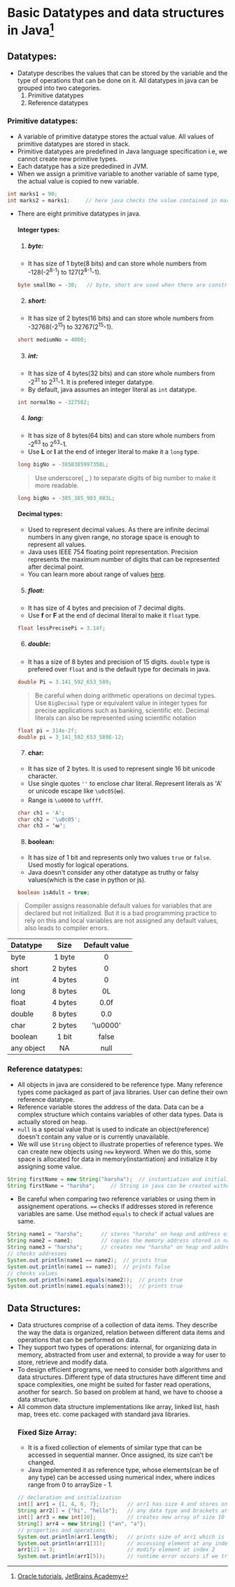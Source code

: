 # Basic Datatypes and data structures in Java[^references]
[^references]: [Oracle tutorials](https://docs.oracle.com/javase/tutorial/java/nutsandbolts/datatypes.html), [JetBrains Academy](https://hyperskill.org)
## Datatypes:
- Datatype describes the values that can be stored by the variable and the type of operations that can be done on it. All datatypes in java can be grouped into two categories.
  1. Primitive datatypes
  2. Reference datatypes
### Primitive datatypes:
- A variable of primitive datatype stores the actual value. All values of primitive datatypes are stored in stack.
- Primitive datatypes are predefined in Java language specification i.e, we cannot create new primitive types.
- Each datatype has a size prededined in JVM.
- When we assign a primitive variable to another variable of same type, the actual value is copied to new variable.
```java
int marks1 = 90;
int marks2 = marks1;     // here java checks the value contained in marks1, and creates a new value 90 and stores it in marks2
```
- There are eight primitive datatypes in java.
  #### Integer types:  
  1. ##### byte:
  - It has size of 1 byte(8 bits) and can store whole numbers from -128(-2<sup>8-1</sup>) to 127(2<sup>8-1</sup>-1).
  ```java
  byte smallNo = -30;   // byte, short are used when there are constraints on storage space
  ```
  2. ##### short:
  - It has size of 2 bytes(16 bits) and can store whole numbers from -32768(-2<sup>15</sup>) to 32767(2<sup>15</sup>-1).
  ```java
  short mediumNo = 4000;
  ```
  3. ##### int:
  - It has size of 4 bytes(32 bits) and can store whole numbers from -2<sup>31</sup> to 2<sup>31</sup>-1. It is prefered integer datatype.
  - By default, java assumes an integer literal as `int` datatype.
  ```java
  int normalNo = -327582;
  ```
  4. ##### long:
  - It has size of 8 bytes(64 bits) and can store whole numbers from -2<sup>63</sup> to 2<sup>63</sup>-1.
  - Use **L** or **l** at the end of integer literal to make it a `long` type.
  ```java
  long bigNo = -3858385997358L;
  ```
  > Use underscore( \_ ) to separate digits of big number to make it more readable.
  ```java
  long bigNo = -385_385_903_883L;
  ```
  #### Decimal types:
  - Used to represent decimal values. As there are infinite decimal numbers in any given range, no storage space is enough to represent all values. 
  - Java uses IEEE 754 floating point representation. Precision represents the maximum number of digits that can be represented after decimal point.
  - You can learn more about range of values [here](https://docs.oracle.com/javase/specs/jls/se7/html/jls-4.html#jls-4.2.3).
  5. ##### float:
  - It has size of 4 bytes and precision of 7 decimal digits.
  - Use **f** or **F** at the end of decimal literal to make it `float` type.
  ```java
  float lessPrecisePi = 3.14f;
  ```
  6. ##### double:
  - It has a size of 8 bytes and precision of 15 digits. `double` type is prefered over `float` and is the default type for decimals in java.
  ```java
  double Pi = 3.141_592_653_589;
  ```
  > Be careful when doing arithmetic operations on decimal types. Use `BigDecimal` type or equivalent value in integer types for precise applications such as banking, scientific etc.
  > Decimal literals can also be represented using scientific notation
  ```java
  float pi = 314e-2f;
  double pi = 3_141_592_653_589E-12;
  ```
  7. #### char:
  - It has size of 2 bytes. It is used to represent single 16 bit unicode character.
  - Use single quotes `''` to enclose char literal. Represent literals as 'A' or unicode escape like `\u0c05`(అ).
  - Range is `\u0000` to `\uffff`.
  ```java
  char ch1 = 'A';
  char ch2 = '\u0c05';
  char ch3 = 'అ';
  ```
  8. #### boolean:
  - It has size of 1 bit and represents only two values `true` or `false`. Used mostly for logical operations.
  - Java doesn't consider any other datatype as truthy or falsy values(which is the case in python or js).
  ```java
  boolean isAdult = true;
  ```
> Compiler assigns reasonable default values for variables that are declared but not initialized. But it is a bad programming practice to rely on this and local variables are not assigned any default values, also leads to compiler errors.

Datatype | Size | Default value
:--- | :---: | :---:
byte | 1 byte | 0
short | 2 bytes | 0
int | 4 bytes | 0
long | 8 bytes | 0L
float | 4 bytes | 0.0f
double | 8 bytes | 0.0
char | 2 bytes | '\u0000'
boolean | 1 bit | false
any object | NA | null

### Reference datatypes:
- All objects in java are considered to be reference type. Many reference types come packaged as part of java libraries. User can define their own reference datatype.
- Reference variable stores the address of the data. Data can be a complex structure which contains variables of other data types. Data is actually stored on heap.
- `null` is a special value that is used to indicate an object(reference) doesn't contain any value or is currently unavailable.
- We will use `String` object to illustrate properties of reference types. We can create new objects using `new` keyword. When we do this, some space is allocated for data in memory(instantiation) and initialize it by assigning some value.
```java
String firstName = new String("harsha");  // instantiation and initialization with value "harsha"
String firstName = "harsha";     // String in java can be created without using new keyword and should be enclosed in double quotes
```
- Be careful when comparing two reference variables or using them in assignement operations. `==` checks if addresses stored in reference variables are same. Use method `equals` to check if actual values are same.
```java
String name1 = "harsha";      // stores "harsha" on heap and address of that memory is stored in name1
String name2 = name1;         // copies the memory address stored in name1 and stores it in name2. So both name1 and name2 point to same data
String name3 = "harsha";      // creates new "harsha" on heap and address of that is stored in name3
// checks addresses
System.out.println(name1 == name2);  // prints true
System.out.println(name1 == name3);  // prints false
// checks values
System.out.println(name1.equals(name2));  // prints true
System.out.println(name1.equals(name3));  // prints true
```

## Data Structures:
- Data structures comprise of a collection of data items. They describe the way the data is organized, relation between different data items and operations that can be performed on data.
- They support two types of operations: internal, for organizing data in memory, abstracted from user and external, to provide a way for user to store, retrieve and modify data.
- To design efficient programs, we need to consider both algorithms and data structures. Different type of data structures have different time and space complexities, one might be suited for faster read operations, another for search. So based on problem at hand, we have to choose a data structure.
- All common data structure implementations like array, linked list, hash map, trees etc. come packaged with standard java libraries. 
  ### Fixed Size Array:
  - It is a fixed collection of elements of similar type that can be accessed in sequential manner. Once assigned, its size can't be changed.
  - Java implemented it as reference type, whose elements(can be of any type) can be accessed using numerical index, where indices range from 0 to arraySize - 1.
  ```java
  // declaration and initialization
  int[] arr1 = {1, 4, 6, 7};         // arr1 has size 4 and stores only int values
  String arr2[] = {"hi", "hello"};   // any data type and brackets are different place
  int[] arr3 = new int[10];          // creates new array of size 10 with default values of 0
  String[] arr4 = new String[] {"an", "a"};
  // properties and operations
  System.out.println(arr1.length);   // prints size of arr1 which is 4
  System.out.println(arr1[3]);       // accessing element at any index takes same time (fast)
  arr1[2] = 3;                       // modify element at index 2 
  System.out.println(arr1[5]);       // runtime error occurs if we try to access element using index out of the possible range
  ```
